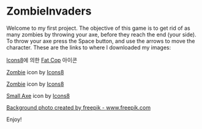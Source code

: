 # ZombieInvaders
Welcome to my first project. The objective of this game is to get rid of as many zombies by throwing your axe, before they reach the end (your side). To throw your axe press the Space button, and use the arrows to move the character. These are the links to where I downloaded my images: 

<a target="_blank" href="https://icons8.kr">lcons8</a>에 의한 <a target="_blank" href="https://icons8.kr/icon/efW10Mdj2uRb/fat-cop">Fat Cop</a> 아이콘

<a target="_blank" href="https://icons8.com/icon/DnXieNb84YFJ/zombie">Zombie</a> icon by <a target="_blank" href="https://icons8.com">Icons8</a>


<a target="_blank" href="https://icons8.com/icon/FEAnqKEGdXgO/zombie">Zombie</a> icon by <a target="_blank" href="https://icons8.com">Icons8</a>


<a target="_blank" href="https://icons8.com/icon/81685/small-axe">Small Axe</a> icon by <a target="_blank" href="https://icons8.com">Icons8</a>


<a href='https://www.freepik.com/photos/background'>Background photo created by freepik - www.freepik.com</a>

Enjoy!
